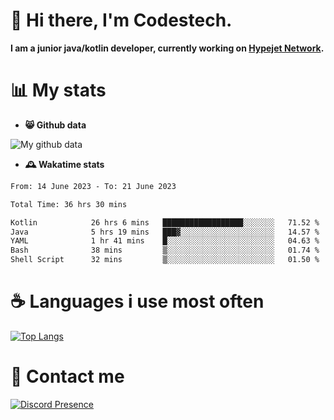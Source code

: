 # 👋 Hi there, I'm Codestech.
**I am a junior java/kotlin developer, currently working on [Hypejet Network](https://github.com/Hypejet).**

# 📊 My stats
- **😸 Github data**

![My github data](https://github-readme-stats.vercel.app/api?username=Codestech1&count_private=true&include_all_commits=true&theme=codeSTACKr)

- **🕰️ Wakatime stats**
<!--START_SECTION:waka-->

```txt
From: 14 June 2023 - To: 21 June 2023

Total Time: 36 hrs 30 mins

Kotlin            26 hrs 6 mins   ██████████████████░░░░░░░   71.52 %
Java              5 hrs 19 mins   ███▓░░░░░░░░░░░░░░░░░░░░░   14.57 %
YAML              1 hr 41 mins    █░░░░░░░░░░░░░░░░░░░░░░░░   04.63 %
Bash              38 mins         ▒░░░░░░░░░░░░░░░░░░░░░░░░   01.74 %
Shell Script      32 mins         ▒░░░░░░░░░░░░░░░░░░░░░░░░   01.50 %
```

<!--END_SECTION:waka-->

# ☕ Languages i use most often
[![Top Langs](https://github-readme-stats.vercel.app/api/top-langs/?username=Codestech1&layout=compact&langs_count=8&exclude_repo=window5000.github.io&theme=codeSTACKr)](https://github.com/anuraghazra/github-readme-stats)

# 💬 Contact me
[![Discord Presence](https://lanyard.cnrad.dev/api/650718742157852740)](https://discord.com/users/650718742157852740)
</br>
